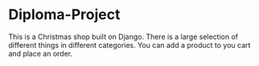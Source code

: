 # Diploma-Project

This is a Christmas shop built on Django. There is a large selection of different things in different categories. You can add a product to you cart and place an order.
